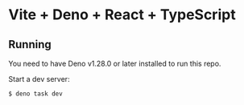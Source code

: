 # Vite + Deno + React + TypeScript

## Running

You need to have Deno v1.28.0 or later installed to run this repo.

Start a dev server:

```
$ deno task dev
```


